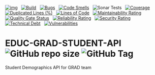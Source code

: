 [![img](https://img.shields.io/badge/Lifecycle-Experimental-339999)](https://github.com/bcgov/repomountie/blob/master/doc/lifecycle-badges.md) &nbsp;
[![Build](https://github.com/bcgov/EDUC-GRAD-STUDENT-API/actions/workflows/on.pr.yml/badge.svg)](https://github.com/bcgov/EDUC-GRAD-STUDENT-API/actions/workflows/on.pr.yml) &nbsp;
[![Bugs](https://sonarcloud.io/api/project_badges/measure?project=bcgov_EDUC-GRAD-STUDENT-API&metric=bugs)](https://sonarcloud.io/summary/new_code?id=bcgov_EDUC-GRAD-STUDENT-API) &nbsp;
[![Code Smells](https://sonarcloud.io/api/project_badges/measure?project=bcgov_EDUC-GRAD-STUDENT-API&metric=code_smells)](https://sonarcloud.io/summary/new_code?id=bcgov_EDUC-GRAD-STUDENT-API) &nbsp;
![Sonar Tests](https://img.shields.io/sonar/tests/bcgov_EDUC-GRAD-STUDENT-API?compact_message&server=https%3A%2F%2Fsonarcloud.io) &nbsp;
[![Coverage](https://sonarcloud.io/api/project_badges/measure?project=bcgov_EDUC-GRAD-STUDENT-API&metric=coverage)](https://sonarcloud.io/summary/new_code?id=bcgov_EDUC-GRAD-STUDENT-API) &nbsp;
[![Duplicated Lines (%)](https://sonarcloud.io/api/project_badges/measure?project=bcgov_EDUC-GRAD-STUDENT-API&metric=duplicated_lines_density)](https://sonarcloud.io/summary/new_code?id=bcgov_EDUC-GRAD-STUDENT-API) &nbsp;
[![Lines of Code](https://sonarcloud.io/api/project_badges/measure?project=bcgov_EDUC-GRAD-STUDENT-API&metric=ncloc)](https://sonarcloud.io/summary/new_code?id=bcgov_EDUC-GRAD-STUDENT-API) &nbsp;
[![Maintainability Rating](https://sonarcloud.io/api/project_badges/measure?project=bcgov_EDUC-GRAD-STUDENT-API&metric=sqale_rating)](https://sonarcloud.io/summary/new_code?id=bcgov_EDUC-GRAD-STUDENT-API) &nbsp;
[![Quality Gate Status](https://sonarcloud.io/api/project_badges/measure?project=bcgov_EDUC-GRAD-STUDENT-API&metric=alert_status)](https://sonarcloud.io/summary/new_code?id=bcgov_EDUC-GRAD-STUDENT-API) &nbsp;
[![Reliability Rating](https://sonarcloud.io/api/project_badges/measure?project=bcgov_EDUC-GRAD-STUDENT-API&metric=reliability_rating)](https://sonarcloud.io/summary/new_code?id=bcgov_EDUC-GRAD-STUDENT-API) &nbsp;
[![Security Rating](https://sonarcloud.io/api/project_badges/measure?project=bcgov_EDUC-GRAD-STUDENT-API&metric=security_rating)](https://sonarcloud.io/summary/new_code?id=bcgov_EDUC-GRAD-STUDENT-API) &nbsp;
[![Technical Debt](https://sonarcloud.io/api/project_badges/measure?project=bcgov_EDUC-GRAD-STUDENT-API&metric=sqale_index)](https://sonarcloud.io/summary/new_code?id=bcgov_EDUC-GRAD-STUDENT-API) &nbsp;
[![Vulnerabilities](https://sonarcloud.io/api/project_badges/measure?project=bcgov_EDUC-GRAD-STUDENT-API&metric=vulnerabilities)](https://sonarcloud.io/summary/new_code?id=bcgov_EDUC-GRAD-STUDENT-API) &nbsp;

# EDUC-GRAD-STUDENT-API &nbsp; ![GitHub repo size](https://img.shields.io/github/repo-size/bcgov/EDUC-GRAD-STUDENT-API) ![GitHub Tag](https://img.shields.io/github/v/tag/bcgov/EDUC-GRAD-STUDENT-API)
Student Demographics API for GRAD team

